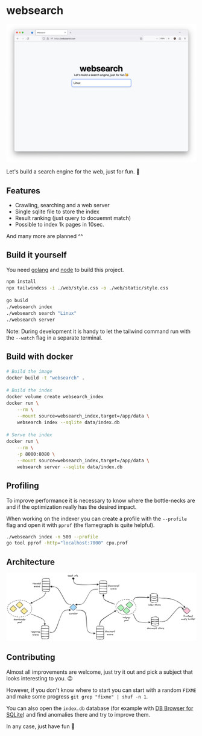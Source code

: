 # websearch

![Screenshot](screenshot.png)

Let's build a search engine for the web, just for fun. 🥳

## Features

- Crawling, searching and a web server
- Single sqlite file to store the index
- Result ranking (just query to docuemnt match)
- Possible to index 1k pages in 10sec.

And many more are planned ^^

## Build it yourself

You need [golang](https://go.dev/) and [node](https://nodejs.org/en) to build 
this project.

```bash
npm install
npx tailwindcss -i ./web/style.css -o ./web/static/style.css

go build
./websearch index
./websearch search "Linux"
./websearch server
```

Note: During development it is handy to let the tailwind command run with the
`--watch` flag in a separate terminal.

## Build with docker

```bash
# Build the image
docker build -t "websearch" .

# Build the index
docker volume create websearch_index
docker run \
    --rm \
    --mount source=websearch_index,target=/app/data \
    websearch index --sqlite data/index.db

# Serve the index 
docker run \
    --rm \
    -p 8080:8080 \
    --mount source=websearch_index,target=/app/data \
    websearch server --sqlite data/index.db
```

## Profiling

To improve performance it is necessary to know where the bottle-necks are and 
if the optimization really has the desired impact.

When working on the indexer you can create a profile with the `--profile` flag
and open it with `pprof` (the flamegraph is quite helpful).

```bash
./websearch index -n 500 --profile
go tool pprof -http="localhost:7000" cpu.prof
```

## Architecture

![Architecture](architecture.png)


## Contributing 

Almost all improvements are welcome, just try it out and pick a subject that 
looks interesting to you. 😉

However, if you don't know where to start you can start with a random `FIXME`
and make some progress `git grep "fixme" | shuf -n 1`.

You can also open the `index.db` database (for example with 
[DB Browser for SQLite](https://sqlitebrowser.org/)) and find anomalies there 
and try to improve them.

In any case, just have fun 🥳